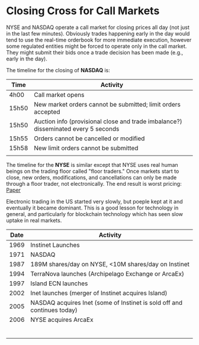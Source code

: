# Closing Cross for Call Markets

NYSE and NASDAQ operate a call market for closing prices all day (not just in the last few minutes). Obviously trades happening early in the day would tend to use the real-time orderbook for more immediate execution, however some regulated entities might be forced to operate only in the call market. They might submit their bids once a trade decision has been made (e.g., early in the day).

The timeline for the closing of **NASDAQ** is:

| Time  | Activity                                                     |
| ----- | ------------------------------------------------------------ |
| 4h00  | Call market opens                                            |
| 15h50 | New market orders cannot be submitted; limit orders accepted |
| 15h50 | Auction info (provisional close and trade imbalance?) disseminated every 5 seconds |
| 15h55 | Orders cannot be cancelled or modified                       |
| 15h58 | New limit orders cannot be submitted                         |
|       |                                                              |

The timeline for the **NYSE** is similar except that NYSE uses real human beings on the trading floor called "floor traders." Once markets start to close, new orders, modifications, and cancellations can only be made through a floor trader, not electronically. The end result is worst pricing: [Paper](https://ssrn.com/abstract=3600230)

Electronic trading in the US started very slowly, but poeple kept at it and eventually it became dominant. This is a good lesson for technology in general, and particularly for blockchain technology which has seen slow uptake in real markets.

| Date | Activity                                                     |
| ---- | ------------------------------------------------------------ |
| 1969 | Instinet Launches                                            |
| 1971 | NASDAQ                                                       |
| 1987 | 189M shares/day on NYSE, <10M shares/day on Instinet         |
| 1994 | TerraNova launches (Archipelago Exchange or ArcaEx)          |
| 1997 | Island ECN launches                                          |
| 2002 | Inet launches (merger of Instinet acquires Island)           |
| 2005 | NASDAQ acquires Inet (some of Instinet is sold off and continues today) |
| 2006 | NYSE acquires ArcaEx                                         |
|      |                                                              |
|      |                                                              |
|      |                                                              |
|      |                                                              |
|      |                                                              |
|      |                                                              |